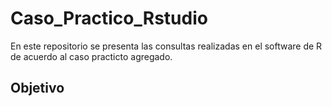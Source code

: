 # Caso_Practico_Rstudio
En este repositorio se presenta las consultas realizadas en el software de R  de acuerdo al caso practicto agregado.


## Objetivo
